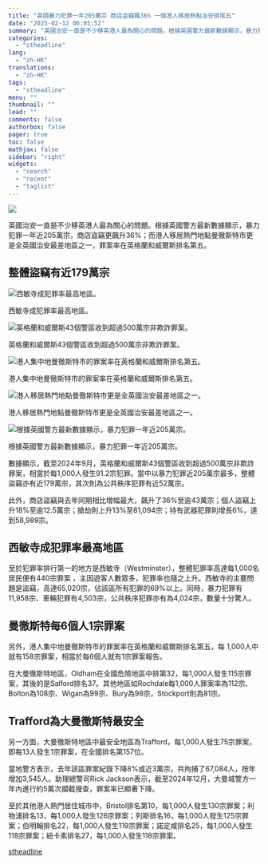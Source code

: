 ```yaml
---
title: "英國暴力犯罪一年205萬宗 商店盜竊飆36% 一個港人移居熱點治安排尾五"
date: "2025-02-12 06:05:52"
summary: "英國治安一直是不少移英港人最為關心的問題。根據英國警方最新數據顯示，暴力犯罪一..."
categories:
  - "stheadline"
lang:
  - "zh-HK"
translations:
  - "zh-HK"
tags:
  - "stheadline"
menu: ""
thumbnail: ""
lead: ""
comments: false
authorbox: false
pager: true
toc: false
mathjax: false
sidebar: "right"
widgets:
  - "search"
  - "recent"
  - "taglist"
---
```


![](https://image.stheadline.com/f/680p0/0x0/100/none/3342d569cc3a0ffe67dc2cc9e886d2cb/stheadline/inewsmedia/20250211/_2025021115372177656.jpg)






英國治安一直是不少移英港人最為關心的問題。根據英國警方最新數據顯示，暴力犯罪一年近205萬宗，商店盜竊更飆升36%；而港人移居熱門地點曼徹斯特市更是全英國治安最差地區之一，罪案率在英格蘭和威爾斯排名第五。

整體盜竊有近179萬宗
-----------

 ![西敏寺成犯罪率最高地區。](https://image.hkhl.hk/f/1024p0/0x0/100/none/bb04d42721a1637fef6020db4dca9ec3/2025-02/iStock-1206082900.jpg)


西敏寺成犯罪率最高地區。



 ![英格蘭和威爾斯43個警區收到超過500萬宗非欺詐罪案。](https://image.hkhl.hk/f/1024p0/0x0/100/none/4a229dbfbc0cefbcfe82c02c1b05db6c/2025-02/iStock-616242056_1_.jpg)


英格蘭和威爾斯43個警區收到超過500萬宗非欺詐罪案。



 ![港人集中地曼徹斯特市的罪案率在英格蘭和威爾斯排名第五。](https://image.hkhl.hk/f/1024p0/0x0/100/none/98dcd6bce2b6cad17f18790b997e2a4a/2025-02/iStock-2148582338.jpg)


港人集中地曼徹斯特市的罪案率在英格蘭和威爾斯排名第五。



 ![港人移居熱門地點曼徹斯特市更是全英國治安最差地區之一。](https://image.hkhl.hk/f/1024p0/0x0/100/none/043be336b99385dd3b279a4aa2191f1d/2025-02/iStock-1330512300.jpg)


港人移居熱門地點曼徹斯特市更是全英國治安最差地區之一。



 ![根據英國警方最新數據顯示，暴力犯罪一年近205萬宗。](https://image.hkhl.hk/f/1024p0/0x0/100/none/8d8db0f99689db280b41769124e924e8/2025-02/iStock-1323017775.jpg)


根據英國警方最新數據顯示，暴力犯罪一年近205萬宗。


數據顯示，截至2024年9月，英格蘭和威爾斯43個警區收到超過500萬宗非欺詐罪案，相當於每1,000人發生91.2宗犯罪。當中以暴力犯罪近205萬宗最多，整體盜竊亦有近179萬宗，其次則為公共秩序犯罪有近52萬宗。

此外，商店盜竊與去年同期相比增幅最大，飆升了36%至逾43萬宗；個人盜竊上升18%至逾12.5萬宗；搶劫則上升13%至81,094宗；持有武器犯罪則增長6%，達到58,989宗。

西敏寺成犯罪率最高地區
-----------

至於犯罪率排行第一的地方是西敏寺（Westminster），整體犯罪率高達每1,000名居民便有440宗罪案 ，主因遊客人數眾多，犯罪率也隨之上升。西敏寺的主要問題是盜竊，高達65,020宗，佔該區所有犯罪的69%以上。同時，暴力犯罪有11,958宗、車輛犯罪有4,503宗，公共秩序犯罪亦有為4,024宗，數量十分驚人。

曼徹斯特每6個人1宗罪案
------------

另外，港人集中地曼徹斯特市的罪案率在英格蘭和威爾斯排名第五，每 1,000人中就有158宗罪案，相當於每6個人就有1宗罪案報告。

在大曼徹斯特地區，Oldham在全國危險地區中排第32，每1,000人發生115宗罪案，其後的是Salford排名37。其他地區如Rochdale每1,000人罪案率為112宗、Bolton為108宗、Wigan為99宗、Bury為98宗，Stockport則為81宗。

Trafford為大曼徹斯特最安全
-----------------

另一方面，大曼徹斯特地區中最安全地區為Trafford，每1,000人發生75宗罪案，即每13人發生1宗罪案，在全國排名第157位。

當地警方表示，去年該區罪案紀錄下降8%或近3萬宗，共拘捕了67,084人，按年增加3,545人。助理總警司Rick Jackson表示，截至2024年12月，大曼城警方一年內進行約5萬次攔截搜查，罪案率已顯著下降。

至於其他港人熱門居住城市中，Bristol排名第10，每1,000人發生130宗罪案；利物浦排名13，每1,000人發生126宗罪案；列斯排名16，每1,000人發生125宗罪案；伯明翰排名22，每1,000人發生119宗罪案；諾定咸排名25，每1,000人發生118宗罪案；紐卡素排名27，每1,000人發生118宗罪案。

[stheadline](https://std.stheadline.com/realtime/article/2052124/即時-地產-英國暴力犯罪一年205萬宗-商店盜竊飆36-一個港人移居熱點治安排尾五)
